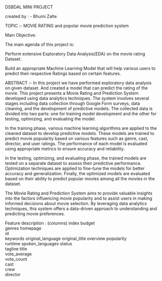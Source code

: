 DSBDAL MINI PROJECT

created by : - Bhumi Zalte

TOPIC  :-  MOVIE RATING and popolar movie prediction system

Main Objective:

The main agenda of this project is:

Perform extensive Exploratory Data Analysis(EDA) on the movie rating Dataset.

Build an appropriate Machine Learning Model that will help various users to predict their respective Ratings based on certain features.

ABSTRACT :- In this project we have performed exploratory data analysis on given dataset. And created a model that can predict the rating of the movie.
This project presents a Movie Rating and Prediction System developed using data analytics techniques. The system involves several stages including data collection through Google Form surveys, data cleaning, and the development of predictive models. The collected data is divided into two parts: one for training model development and the other for testing, optimizing, and evaluating the model.

In the training phase, various machine learning algorithms are applied to the cleaned dataset to develop predictive models. These models are trained to predict movie popularity based on various features such as genre, cast, director, and user ratings. The performance of each model is evaluated using appropriate metrics to ensure accuracy and reliability.

In the testing, optimizing, and evaluating phase, the trained models are tested on a separate dataset to assess their predictive performance. Optimization techniques are applied to fine-tune the models for better accuracy and generalization. Finally, the optimized models are evaluated based on their ability to predict popular movies among all the movies in the dataset.

The Movie Rating and Prediction System aims to provide valuable insights into the factors influencing movie popularity and to assist users in making informed decisions about movie selection. By leveraging data analytics techniques, this system offers a data-driven approach to understanding and predicting movie preferences.

Feature description :
(columns)
index
budget	
genres
homepage	
id	
keywords
original_language
original_title
overview
popularity	
runtime	
spoken_languages
status	
tagline	title	
vote_average	
vote_count	
cast	
crew	
director


